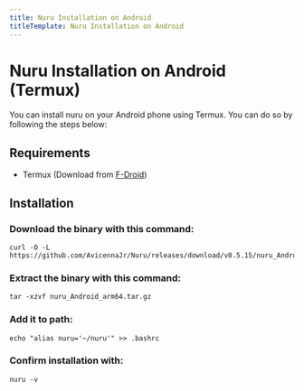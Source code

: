 ```yaml
---
title: Nuru Installation on Android
titleTemplate: Nuru Installation on Android
---
```


# Nuru Installation on Android (Termux)

You can install nuru on your Android phone using Termux. You can do so by following the steps below:

## Requirements

- Termux (Download from [F-Droid](https://f-droid.org/repo/com.termux_118.apk))

## Installation

### Download the binary with this command:

```
curl -O -L https://github.com/AvicennaJr/Nuru/releases/download/v0.5.15/nuru_Android_arm64.tar.gz
```

### Extract the binary with this command:

```
tar -xzvf nuru_Android_arm64.tar.gz
```

### Add it to path:

```
echo "alias nuru='~/nuru'" >> .bashrc
```

### Confirm installation with:

```
nuru -v
```

